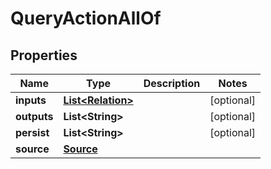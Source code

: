 

# QueryActionAllOf

## Properties

Name | Type | Description | Notes
------------ | ------------- | ------------- | -------------
**inputs** | [**List&lt;Relation&gt;**](Relation.md) |  |  [optional]
**outputs** | **List&lt;String&gt;** |  |  [optional]
**persist** | **List&lt;String&gt;** |  |  [optional]
**source** | [**Source**](Source.md) |  | 



